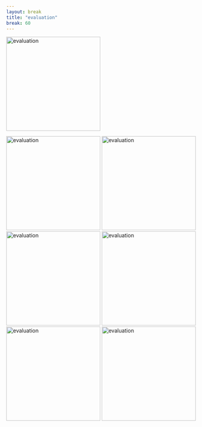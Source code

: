 ```yaml
---
layout: break
title: "evaluation"
break: 60
---
```


<p class="d-flex justify-content-around align-items-center">
  <img src="{{ '/assets/img/evaluation/eval1.png' | relative_url }}" alt="evaluation" width="250">
</p>

<p class="d-flex justify-content-around align-items-center">
  <img src="{{ '/assets/img/croatia.png' | relative_url }}" alt="evaluation" width="250">
  <img src="{{ '/assets/img/bbpf.jpg' | relative_url }}" alt="evaluation" width="250" >
  <img src="{{ '/assets/img/cesp.PNG' | relative_url }}" alt="evaluation" width="250">
  <img src="{{ '/assets/img/gbif.png' | relative_url }}" alt="evaluation" width="250">
  <img src="{{ '/assets/img/thf.PNG' | relative_url }}" alt="evaluation" width="250">
  <img src="{{ '/assets/img/belspo.png' | relative_url }}" alt="evaluation" width="250">
</p>
